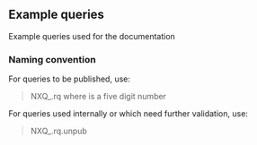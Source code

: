## Example queries
Example queries used for the documentation

### Naming convention
For queries to be published, use: 
> NXQ_<nnnnn>.rq 
> where *<nnnnn>* is a five digit number 

For queries used internally or which need further validation, use:
> NXQ_<nnnnn>.rq.unpub 

